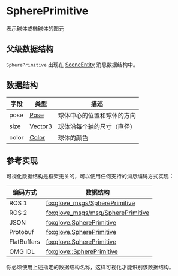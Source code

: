 # SpherePrimitive

表示球体或椭球体的图元

## 父级数据结构

`SpherePrimitive` 出现在 [SceneEntity](/) 消息数据结构中。

## 数据结构

| 字段 | 类型 | 描述 |
| --- | --- | --- |
| pose | [Pose](/) | 球体中心的位置和球体的方向 |
| size | [Vector3](/) | 球体沿每个轴的尺寸（直径） |
| color | [Color](/) | 球体的颜色 |

## 参考实现

可视化数据结构是框架无关的，可以使用任何支持的消息编码方式实现：

| 编码方式 | 数据结构 |
| --- | --- |
| ROS 1 | [foxglove_msgs/SpherePrimitive](https://github.com/foxglove/foxglove-sdk/blob/main/schemas/ros1/SpherePrimitive.msg) |
| ROS 2 | [foxglove_msgs/msg/SpherePrimitive](https://github.com/foxglove/foxglove-sdk/blob/main/schemas/ros2/SpherePrimitive.msg) |
| JSON | [foxglove.SpherePrimitive](https://github.com/foxglove/foxglove-sdk/blob/main/schemas/jsonschema/SpherePrimitive.json) |
| Protobuf | [foxglove.SpherePrimitive](https://github.com/foxglove/foxglove-sdk/blob/main/schemas/proto/foxglove/SpherePrimitive.proto) |
| FlatBuffers | [foxglove.SpherePrimitive](https://github.com/foxglove/foxglove-sdk/blob/main/schemas/flatbuffer/SpherePrimitive.fbs) |
| OMG IDL | [foxglove::SpherePrimitive](https://github.com/foxglove/foxglove-sdk/blob/main/schemas/omgidl/foxglove/SpherePrimitive.idl) |

你必须使用上述指定的数据结构名称，这样可视化才能识别该数据结构。
